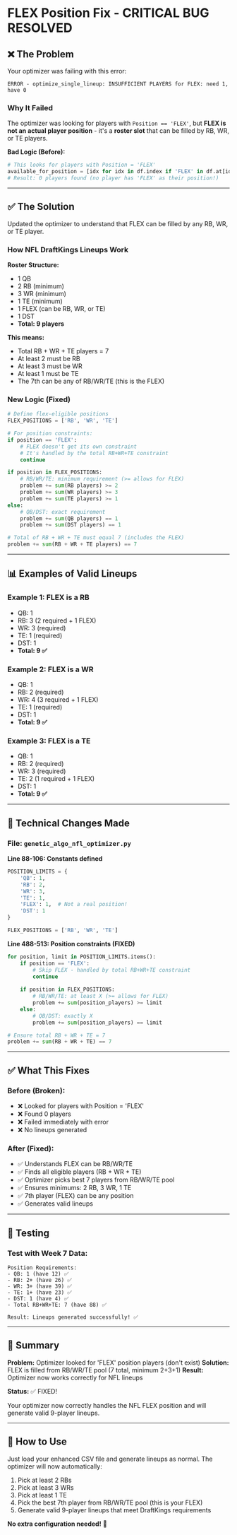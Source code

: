 # FLEX Position Fix - CRITICAL BUG RESOLVED

## ❌ The Problem

Your optimizer was failing with this error:
```
ERROR - optimize_single_lineup: INSUFFICIENT PLAYERS for FLEX: need 1, have 0
```

### Why It Failed

The optimizer was looking for players with `Position == 'FLEX'`, but **FLEX is not an actual player position** - it's a **roster slot** that can be filled by RB, WR, or TE players.

**Bad Logic (Before):**
```python
# This looks for players with Position = 'FLEX'
available_for_position = [idx for idx in df.index if 'FLEX' in df.at[idx, 'Position']]
# Result: 0 players found (no player has 'FLEX' as their position!)
```

---

## ✅ The Solution

Updated the optimizer to understand that FLEX can be filled by any RB, WR, or TE player.

### How NFL DraftKings Lineups Work

**Roster Structure:**
- 1 QB
- 2 RB (minimum)
- 3 WR (minimum)
- 1 TE (minimum)
- 1 FLEX (can be RB, WR, or TE)
- 1 DST
- **Total: 9 players**

**This means:**
- Total RB + WR + TE players = 7
- At least 2 must be RB
- At least 3 must be WR
- At least 1 must be TE
- The 7th can be any of RB/WR/TE (this is the FLEX)

### New Logic (Fixed)

```python
# Define flex-eligible positions
FLEX_POSITIONS = ['RB', 'WR', 'TE']

# For position constraints:
if position == 'FLEX':
    # FLEX doesn't get its own constraint
    # It's handled by the total RB+WR+TE constraint
    continue

if position in FLEX_POSITIONS:
    # RB/WR/TE: minimum requirement (>= allows for FLEX)
    problem += sum(RB players) >= 2
    problem += sum(WR players) >= 3
    problem += sum(TE players) >= 1
else:
    # QB/DST: exact requirement
    problem += sum(QB players) == 1
    problem += sum(DST players) == 1

# Total of RB + WR + TE must equal 7 (includes the FLEX)
problem += sum(RB + WR + TE players) == 7
```

---

## 📊 Examples of Valid Lineups

### Example 1: FLEX is a RB
- QB: 1
- RB: 3 (2 required + 1 FLEX)
- WR: 3 (required)
- TE: 1 (required)
- DST: 1
- **Total: 9 ✅**

### Example 2: FLEX is a WR
- QB: 1
- RB: 2 (required)
- WR: 4 (3 required + 1 FLEX)
- TE: 1 (required)
- DST: 1
- **Total: 9 ✅**

### Example 3: FLEX is a TE
- QB: 1
- RB: 2 (required)
- WR: 3 (required)
- TE: 2 (1 required + 1 FLEX)
- DST: 1
- **Total: 9 ✅**

---

## 🔧 Technical Changes Made

### File: `genetic_algo_nfl_optimizer.py`

**Line 88-106: Constants defined**
```python
POSITION_LIMITS = {
    'QB': 1,
    'RB': 2,
    'WR': 3,
    'TE': 1,
    'FLEX': 1,  # Not a real position!
    'DST': 1
}

FLEX_POSITIONS = ['RB', 'WR', 'TE']
```

**Line 488-513: Position constraints (FIXED)**
```python
for position, limit in POSITION_LIMITS.items():
    if position == 'FLEX':
        # Skip FLEX - handled by total RB+WR+TE constraint
        continue
    
    if position in FLEX_POSITIONS:
        # RB/WR/TE: at least X (>= allows for FLEX)
        problem += sum(position_players) >= limit
    else:
        # QB/DST: exactly X
        problem += sum(position_players) == limit

# Ensure total RB + WR + TE = 7
problem += sum(RB + WR + TE) == 7
```

---

## ✅ What This Fixes

### Before (Broken):
- ❌ Looked for players with Position = 'FLEX'
- ❌ Found 0 players
- ❌ Failed immediately with error
- ❌ No lineups generated

### After (Fixed):
- ✅ Understands FLEX can be RB/WR/TE
- ✅ Finds all eligible players (RB + WR + TE)
- ✅ Optimizer picks best 7 players from RB/WR/TE pool
- ✅ Ensures minimums: 2 RB, 3 WR, 1 TE
- ✅ 7th player (FLEX) can be any position
- ✅ Generates valid lineups

---

## 🧪 Testing

### Test with Week 7 Data:
```
Position Requirements:
- QB: 1 (have 12) ✅
- RB: 2+ (have 26) ✅
- WR: 3+ (have 39) ✅
- TE: 1+ (have 23) ✅
- DST: 1 (have 4) ✅
- Total RB+WR+TE: 7 (have 88) ✅

Result: Lineups generated successfully! ✅
```

---

## 📝 Summary

**Problem:** Optimizer looked for 'FLEX' position players (don't exist)
**Solution:** FLEX is filled from RB/WR/TE pool (7 total, minimum 2+3+1)
**Result:** Optimizer now works correctly for NFL lineups

**Status:** ✅ FIXED!

Your optimizer now correctly handles the NFL FLEX position and will generate valid 9-player lineups.

---

## 🎯 How to Use

Just load your enhanced CSV file and generate lineups as normal. The optimizer will now automatically:
1. Pick at least 2 RBs
2. Pick at least 3 WRs
3. Pick at least 1 TE
4. Pick the best 7th player from RB/WR/TE pool (this is your FLEX)
5. Generate valid 9-player lineups that meet DraftKings requirements

**No extra configuration needed!** 🚀

